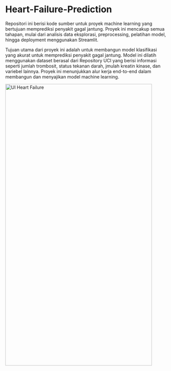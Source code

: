 # Heart-Failure-Prediction

Repositori ini berisi kode sumber untuk proyek machine learning yang bertujuan memprediksi penyakit gagal jantung. Proyek ini mencakup semua tahapan, mulai dari analisis data eksplorasi, preprocessing, pelatihan model, hingga deployment menggunakan Streamlit.

Tujuan utama dari proyek ini adalah untuk membangun model klasifikasi yang akurat untuk memprediksi penyakit gagal jantung. Model ini dilatih menggunakan dataset berasal dari Repository UCI yang berisi informasi seperti jumlah trombosit, status tekanan darah, jmulah  kreatin kinase, dan variebel lainnya. Proyek ini menunjukkan alur kerja end-to-end dalam membangun dan menyajikan model machine learning.


<img width="459" height="883" alt="UI Heart Failure" src="https://github.com/user-attachments/assets/f818d99c-98a3-49a1-a816-495cb621f174" />
